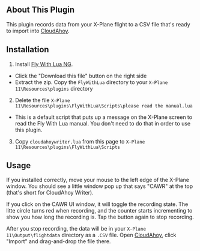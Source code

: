 ## About This Plugin
This plugin records data from your X-Plane flight to a CSV file that's ready to import into [CloudAhoy](https://www.cloudahoy.com/). 

## Installation
1. Install [Fly With Lua NG](https://forums.x-plane.org/index.php?/files/file/38445-flywithlua-ng-next-generation-edition-for-x-plane-11-win-lin-mac/).
  - Click the "Download this file" button on the right side
  - Extract the zip. Copy the `FlyWithLua` directory to your `X-Plane 11\Resources\plugins` directory
2. Delete the file `X-Plane 11\Resources\plugins\FlyWithLua\Scripts\please read the manual.lua`
  - This is a default script that puts up a message on the X-Plane screen to read the Fly With Lua manual. You don't need to do that in order to use this plugin.
3. Copy `cloudahoywriter.lua` from this page to `X-Plane 11\Resources\plugins\FlyWithLua\Scripts`

## Usage
If you installed correctly, move your mouse to the left edge of the X-Plane window. You should see a little window pop up that says "CAWR" at the top (that's short for CloudAhoy Writer).

If you click on the CAWR UI window, it will toggle the recording state. The litte circle turns red when recording, and the counter starts incrementing to show you how long the recording is. Tap the button again to stop recording.

After you stop recording, the data will be in your `X-Plane 11\Output\flightdata` directory as a `.CSV` file. Open [CloudAhoy](https://www.cloudahoy.com), click "Import" and drag-and-drop the file there.